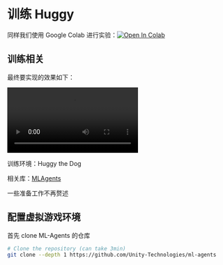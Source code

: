 # 训练 Huggy

同样我们使用 Google Colab 进行实验：<a href="https://colab.research.google.com/github/huggingface/deep-rl-class/blob/master/notebooks/bonus-unit1/bonus-unit1.ipynb" rel="nofollow"><img src="https://colab.research.google.com/assets/colab-badge.svg" alt="Open In Colab"></a>

## 训练相关

最终要实现的效果如下：

<video controls autoplay><source src="https://huggingface.co/datasets/huggingface-deep-rl-course/course-images/resolve/main/en/notebooks/unit-bonus1/huggy.mp4" type="video/mp4"></video>

训练环境：Huggy the Dog

相关库：[MLAgents](https://github.com/Unity-Technologies/ml-agents)

一些准备工作不再赘述

## 配置虚拟游戏环境

首先 clone ML-Agents 的仓库

```bash
# Clone the repository (can take 3min)
git clone --depth 1 https://github.com/Unity-Technologies/ml-agents
```

